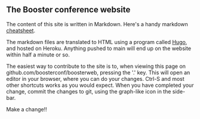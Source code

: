 ## The Booster conference website

The content of this site is written in Markdown. Here's a handy markdown [cheatsheet](https://github.com/adam-p/markdown-here/wiki/Markdown-Cheatsheet). 

The markdown files are translated to HTML using a program called [Hugo](https://gohugo.io/), and hosted on Heroku. Anything pushed to main will end up on the website within half a minute or so. 

The easiest way to contribute to the site is to, when viewing this page on github.com/boosterconf/boosterweb, pressing the '.' key. This will open an editor
in your browser, where you can do your changes. Ctrl-S and most other shortcuts works as you would expect. When you have completed your change, commit the
changes to git, using the graph-like icon in the side-bar. 

Make a change!!
